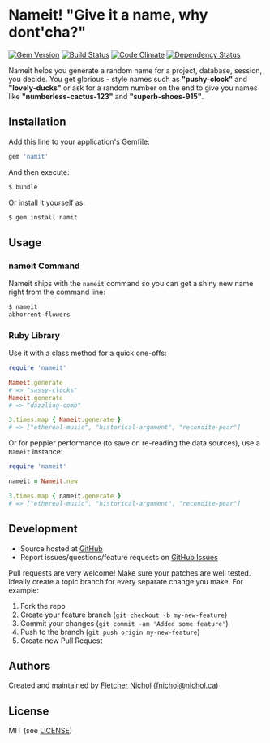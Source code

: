 # <a name="title"></a> Nameit! "Give it a name, why dont'cha?"

[![Gem Version](https://badge.fury.io/rb/nameit.png)](http://badge.fury.io/rb/nameit)
[![Build Status](https://secure.travis-ci.org/fnichol/nameit.png)](http://travis-ci.org/fnichol/nameit)
[![Code Climate](https://codeclimate.com/github/fnichol/nameit.png)](https://codeclimate.com/github/fnichol/nameit)
[![Dependency Status](https://gemnasium.com/fnichol/nameit.png)](https://gemnasium.com/fnichol/nameit)

Nameit helps you generate a random name for a project, database, session, you decide. You get glorious **<adjective>-<noun>** style names such as **"pushy-clock"** and **"lovely-ducks"** or ask for a random number on the end to give you names like **"numberless-cactus-123"** and **"superb-shoes-915"**.

## <a name="installation"></a> Installation

Add this line to your application's Gemfile:

```ruby
gem 'namit'
```

And then execute:

```sh
$ bundle
```

Or install it yourself as:

```sh
$ gem install namit
```

## <a name="usage"></a> Usage

### <a name="usage-bin"></a> nameit Command

Nameit ships with the `nameit` command so you can get a shiny new name right from the command line:

```sh
$ nameit
abhorrent-flowers
```

### <a name="usage-ruby"></a> Ruby Library

Use it with a class method for a quick one-offs:

```ruby
require 'nameit'

Nameit.generate
# => "sassy-clocks"
Nameit.generate
# => "dazzling-comb"

3.times.map { Nameit.generate }
# => ["ethereal-music", "historical-argument", "recondite-pear"]

```

Or for peppier performance (to save on re-reading the data sources), use a `Nameit` instance:

```ruby
require 'nameit'

nameit = Nameit.new

3.times.map { nameit.generate }
# => ["ethereal-music", "historical-argument", "recondite-pear"]
```

## <a name="development"></a> Development

* Source hosted at [GitHub][repo]
* Report issues/questions/feature requests on [GitHub Issues][issues]

Pull requests are very welcome! Make sure your patches are well tested.
Ideally create a topic branch for every separate change you make. For
example:

1. Fork the repo
2. Create your feature branch (`git checkout -b my-new-feature`)
3. Commit your changes (`git commit -am 'Added some feature'`)
4. Push to the branch (`git push origin my-new-feature`)
5. Create new Pull Request

## <a name="authors"></a> Authors

Created and maintained by [Fletcher Nichol][fnichol] (<fnichol@nichol.ca>)

## <a name="license"></a> License

MIT (see [LICENSE][license])

[license]:      https://github.com/fnichol/nameit/blob/master/LICENSE.txt
[fnichol]:      https://github.com/fnichol
[repo]:         https://github.com/fnichol/nameit
[issues]:       https://github.com/fnichol/nameit/issues
[contributors]: https://github.com/fnichol/nameit/contributors
